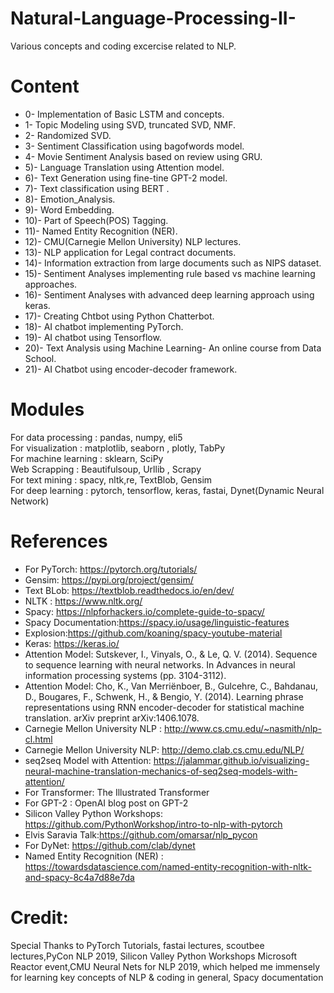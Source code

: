 # Natural-Language-Processing-II-

Various concepts and coding excercise related to NLP.

# Content

- 0- Implementation of Basic LSTM and concepts.
- 1- Topic Modeling using SVD, truncated SVD, NMF.
- 2- Randomized SVD.
- 3- Sentiment Classification using bagofwords model.
- 4- Movie Sentiment Analysis based on review using GRU.
- 5)- Language Translation using Attention model.
- 6)- Text Generation using fine-tine GPT-2 model.
- 7)- Text classification using BERT .
- 8)- Emotion_Analysis.
- 9)- Word Embedding.
- 10)- Part of Speech(POS) Tagging.
- 11)- Named Entity Recognition (NER).
- 12)- CMU(Carnegie Mellon University) NLP lectures.
- 13)- NLP application for Legal contract documents.
- 14)- Information extraction from large documents such as NIPS dataset.
- 15)- Sentiment Analyses implementing rule based vs machine learning approaches.
- 16)- Sentiment Analyses with advanced deep learning approach using keras.
- 17)- Creating Chtbot using Python Chatterbot.
- 18)- AI chatbot implementing PyTorch.
- 19)- AI chatbot using Tensorflow.
- 20)- Text Analysis using Machine Learning- An online course from Data School.
- 21)- AI Chatbot using encoder-decoder framework.


# Modules
For data processing : pandas, numpy, eli5 <br>
For visualization : matplotlib, seaborn , plotly, TabPy <br>
For machine learning : sklearn, SciPy <br>
Web Scrapping : Beautifulsoup, Urllib , Scrapy <br>
For text mining : spacy, nltk,re, TextBlob, Gensim <br>
For deep learning : pytorch, tensorflow, keras, fastai, Dynet(Dynamic Neural Network) <br>

# References

- For PyTorch: https://pytorch.org/tutorials/
- Gensim: https://pypi.org/project/gensim/
- Text BLob: https://textblob.readthedocs.io/en/dev/
- NLTK : https://www.nltk.org/
- Spacy: https://nlpforhackers.io/complete-guide-to-spacy/
- Spacy Documentation:https://spacy.io/usage/linguistic-features
- Explosion:https://github.com/koaning/spacy-youtube-material
- Keras: https://keras.io/
- Attention Model: Sutskever, I., Vinyals, O., & Le, Q. V. (2014). Sequence to sequence learning with neural networks. In Advances in neural information processing systems (pp. 3104-3112).
- Attention Model: Cho, K., Van Merriënboer, B., Gulcehre, C., Bahdanau, D., Bougares, F., Schwenk, H., & Bengio, Y. (2014). Learning phrase representations using RNN encoder-decoder for statistical machine translation. arXiv preprint arXiv:1406.1078.
- Carnegie Mellon University NLP : http://www.cs.cmu.edu/~nasmith/nlp-cl.html
- Carnegie Mellon University NLP: http://demo.clab.cs.cmu.edu/NLP/
- seq2seq Model with Attention: https://jalammar.github.io/visualizing-neural-machine-translation-mechanics-of-seq2seq-models-with-attention/
- For Transformer: The Illustrated Transformer
- For GPT-2 : OpenAI blog post on GPT-2
- Silicon Valley Python Workshops: https://github.com/PythonWorkshop/intro-to-nlp-with-pytorch
- Elvis Saravia Talk:https://github.com/omarsar/nlp_pycon
- For DyNet: https://github.com/clab/dynet
- Named Entity Recognition (NER) : https://towardsdatascience.com/named-entity-recognition-with-nltk-and-spacy-8c4a7d88e7da

# Credit:

Special Thanks to PyTorch Tutorials, fastai lectures, scoutbee lectures,PyCon NLP 2019, Silicon Valley Python Workshops Microsoft Reactor event,CMU Neural Nets for NLP 2019, which helped me immensely for learning key concepts of NLP & coding in general, Spacy documentation
